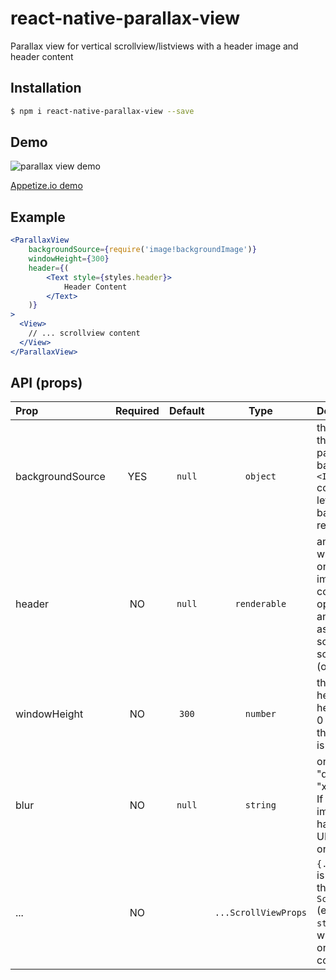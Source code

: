 # react-native-parallax-view
Parallax view for vertical scrollview/listviews with a header image and header content

## Installation

```bash
$ npm i react-native-parallax-view --save
```

## Demo

![parallax view demo](http://media.giphy.com/media/3o85xxIYicm26IyaTm/giphy.gif)

[Appetize.io demo](https://appetize.io/embed/dhw0pbp14v89w60quwrj6w70dg?device=iphone5s&scale=100&autoplay=false&orientation=portrait&deviceColor=black&params=%7B%22appId%22:%22qAFzcA%22,%22moduleName%22:%22ParallaxExample%22%7D)

## Example

```jsx
<ParallaxView
    backgroundSource={require('image!backgroundImage')}
    windowHeight={300}
    header={(
        <Text style={styles.header}>
            Header Content
        </Text>
    )}
>
  <View>
    // ... scrollview content
  </View>
</ParallaxView>
```


## API (props)

| Prop | Required | Default  | Type | Description |
| :------------ |:---:|:---------------:| :---------------:| :-----|
| backgroundSource | YES | `null` | `object` | the `source` prop that get's passed to the background `<Image>` component. If left blank, no background is rendered |
| header | NO | `null` | `renderable` | any content you want to render on top of the image. This content's opacity get's animated down as the scrollview scrolls up. (optional) |
| windowHeight | NO | `300` | `number` | the resting height of the header image. If 0 is passed in, the background is not rendered. |
| blur | NO | `null` | `string` | one of "light", "dark", or "xlight", or `null`. If specified, the image view will have a UIBlurView put on top of it. |
| ... | NO | | `...ScrollViewProps` | `{...this.props}` is applied on the internal `ScrollView` (excluding the `style` prop which is passed on to the outer container) |
